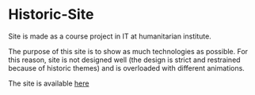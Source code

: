 # Historic-Site
Site is made as a course project in IT at humanitarian institute.

The purpose of this site is to show as much technologies as possible. For this reason, site is not designed well (the design is strict and restrained because of historic themes) and is overloaded with different animations.

The site is available [here](https://nagellan.github.io/Historic-Site/)
